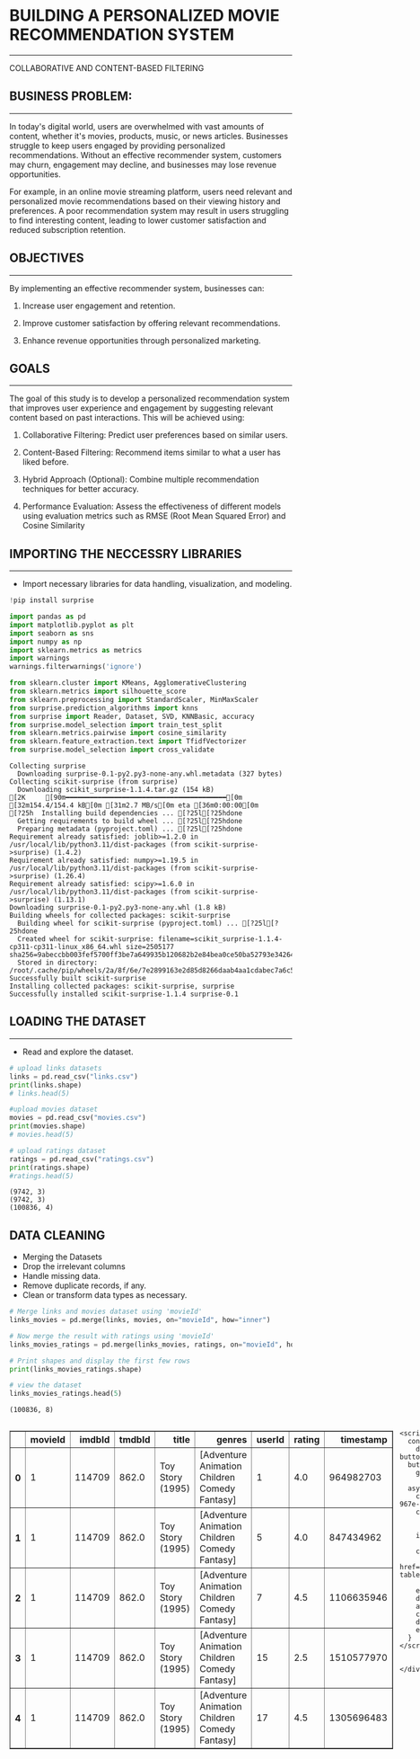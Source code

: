 # BUILDING A PERSONALIZED MOVIE RECOMMENDATION SYSTEM
---
COLLABORATIVE AND CONTENT-BASED FILTERING

## BUSINESS PROBLEM:
---


In today's digital world, users are overwhelmed with vast amounts of content, whether it's movies, products, music, or news articles. Businesses struggle to keep users engaged by providing personalized recommendations. Without an effective recommender system, customers may churn, engagement may decline, and businesses may lose revenue opportunities.


For example, in an online movie streaming platform, users need relevant and personalized movie recommendations based on their viewing history and preferences. A poor recommendation system may result in users struggling to find interesting content, leading to lower customer satisfaction and reduced subscription retention.

## OBJECTIVES
---


By implementing an effective recommender system, businesses can:

1. Increase user engagement and retention.

2. Improve customer satisfaction by offering relevant recommendations.

3. Enhance revenue opportunities through personalized marketing.



## GOALS
---

The goal of this study is to develop a personalized recommendation system that improves user experience and engagement by suggesting relevant content based on past interactions. This will be achieved using:

1. Collaborative Filtering: Predict user preferences based on similar users.

2. Content-Based Filtering: Recommend items similar to what a user has liked before.

3. Hybrid Approach (Optional): Combine multiple recommendation techniques for better accuracy.

4. Performance Evaluation: Assess the effectiveness of different models using evaluation metrics such as RMSE (Root Mean Squared Error) and Cosine Similarity

## IMPORTING THE NECCESSRY LIBRARIES
---

*  Import necessary libraries for data handling, visualization, and modeling.




```python
!pip install surprise

import pandas as pd
import matplotlib.pyplot as plt
import seaborn as sns
import numpy as np
import sklearn.metrics as metrics
import warnings
warnings.filterwarnings('ignore')

from sklearn.cluster import KMeans, AgglomerativeClustering
from sklearn.metrics import silhouette_score
from sklearn.preprocessing import StandardScaler, MinMaxScaler
from surprise.prediction_algorithms import knns
from surprise import Reader, Dataset, SVD, KNNBasic, accuracy
from surprise.model_selection import train_test_split
from sklearn.metrics.pairwise import cosine_similarity
from sklearn.feature_extraction.text import TfidfVectorizer
from surprise.model_selection import cross_validate
```

    Collecting surprise
      Downloading surprise-0.1-py2.py3-none-any.whl.metadata (327 bytes)
    Collecting scikit-surprise (from surprise)
      Downloading scikit_surprise-1.1.4.tar.gz (154 kB)
    [2K     [90m━━━━━━━━━━━━━━━━━━━━━━━━━━━━━━━━━━━━━━━━[0m [32m154.4/154.4 kB[0m [31m2.7 MB/s[0m eta [36m0:00:00[0m
    [?25h  Installing build dependencies ... [?25l[?25hdone
      Getting requirements to build wheel ... [?25l[?25hdone
      Preparing metadata (pyproject.toml) ... [?25l[?25hdone
    Requirement already satisfied: joblib>=1.2.0 in /usr/local/lib/python3.11/dist-packages (from scikit-surprise->surprise) (1.4.2)
    Requirement already satisfied: numpy>=1.19.5 in /usr/local/lib/python3.11/dist-packages (from scikit-surprise->surprise) (1.26.4)
    Requirement already satisfied: scipy>=1.6.0 in /usr/local/lib/python3.11/dist-packages (from scikit-surprise->surprise) (1.13.1)
    Downloading surprise-0.1-py2.py3-none-any.whl (1.8 kB)
    Building wheels for collected packages: scikit-surprise
      Building wheel for scikit-surprise (pyproject.toml) ... [?25l[?25hdone
      Created wheel for scikit-surprise: filename=scikit_surprise-1.1.4-cp311-cp311-linux_x86_64.whl size=2505177 sha256=9abeccbb003fef5700ff3be7a649935b120682b2e84bea0ce50ba52793e34264
      Stored in directory: /root/.cache/pip/wheels/2a/8f/6e/7e2899163e2d85d8266daab4aa1cdabec7a6c56f83c015b5af
    Successfully built scikit-surprise
    Installing collected packages: scikit-surprise, surprise
    Successfully installed scikit-surprise-1.1.4 surprise-0.1


## LOADING THE DATASET
---
*   Read and explore the dataset.



```python
# upload links datasets
links = pd.read_csv("links.csv")
print(links.shape)
# links.head(5)

#upload movies dataset
movies = pd.read_csv("movies.csv")
print(movies.shape)
# movies.head(5)

# upload ratings dataset
ratings = pd.read_csv("ratings.csv")
print(ratings.shape)
#ratings.head(5)

```

    (9742, 3)
    (9742, 3)
    (100836, 4)


## DATA CLEANING

*   Merging the Datasets
*   Drop the irrelevant columns
*   Handle missing data.
*   Remove duplicate records, if any.
*   Clean or transform data types as necessary.


```python
# Merge links and movies dataset using 'movieId'
links_movies = pd.merge(links, movies, on="movieId", how="inner")

# Now merge the result with ratings using 'movieId'
links_movies_ratings = pd.merge(links_movies, ratings, on="movieId", how="inner")

# Print shapes and display the first few rows
print(links_movies_ratings.shape)

# view the dataset
links_movies_ratings.head(5)
```

    (100836, 8)






  <div id="df-80172460-9415-4cec-967e-d6e28ce8ec9f" class="colab-df-container">
    <div>
<style scoped>
    .dataframe tbody tr th:only-of-type {
        vertical-align: middle;
    }

    .dataframe tbody tr th {
        vertical-align: top;
    }

    .dataframe thead th {
        text-align: right;
    }
</style>
<table border="1" class="dataframe">
  <thead>
    <tr style="text-align: right;">
      <th></th>
      <th>movieId</th>
      <th>imdbId</th>
      <th>tmdbId</th>
      <th>title</th>
      <th>genres</th>
      <th>userId</th>
      <th>rating</th>
      <th>timestamp</th>
    </tr>
  </thead>
  <tbody>
    <tr>
      <th>0</th>
      <td>1</td>
      <td>114709</td>
      <td>862.0</td>
      <td>Toy Story (1995)</td>
      <td>[Adventure Animation Children Comedy Fantasy]</td>
      <td>1</td>
      <td>4.0</td>
      <td>964982703</td>
    </tr>
    <tr>
      <th>1</th>
      <td>1</td>
      <td>114709</td>
      <td>862.0</td>
      <td>Toy Story (1995)</td>
      <td>[Adventure Animation Children Comedy Fantasy]</td>
      <td>5</td>
      <td>4.0</td>
      <td>847434962</td>
    </tr>
    <tr>
      <th>2</th>
      <td>1</td>
      <td>114709</td>
      <td>862.0</td>
      <td>Toy Story (1995)</td>
      <td>[Adventure Animation Children Comedy Fantasy]</td>
      <td>7</td>
      <td>4.5</td>
      <td>1106635946</td>
    </tr>
    <tr>
      <th>3</th>
      <td>1</td>
      <td>114709</td>
      <td>862.0</td>
      <td>Toy Story (1995)</td>
      <td>[Adventure Animation Children Comedy Fantasy]</td>
      <td>15</td>
      <td>2.5</td>
      <td>1510577970</td>
    </tr>
    <tr>
      <th>4</th>
      <td>1</td>
      <td>114709</td>
      <td>862.0</td>
      <td>Toy Story (1995)</td>
      <td>[Adventure Animation Children Comedy Fantasy]</td>
      <td>17</td>
      <td>4.5</td>
      <td>1305696483</td>
    </tr>
  </tbody>
</table>
</div>
    <div class="colab-df-buttons">

  <div class="colab-df-container">
    <button class="colab-df-convert" onclick="convertToInteractive('df-80172460-9415-4cec-967e-d6e28ce8ec9f')"
            title="Convert this dataframe to an interactive table."
            style="display:none;">

  <svg xmlns="http://www.w3.org/2000/svg" height="24px" viewBox="0 -960 960 960">
    <path d="M120-120v-720h720v720H120Zm60-500h600v-160H180v160Zm220 220h160v-160H400v160Zm0 220h160v-160H400v160ZM180-400h160v-160H180v160Zm440 0h160v-160H620v160ZM180-180h160v-160H180v160Zm440 0h160v-160H620v160Z"/>
  </svg>
    </button>

  <style>
    .colab-df-container {
      display:flex;
      gap: 12px;
    }

    .colab-df-convert {
      background-color: #E8F0FE;
      border: none;
      border-radius: 50%;
      cursor: pointer;
      display: none;
      fill: #1967D2;
      height: 32px;
      padding: 0 0 0 0;
      width: 32px;
    }

    .colab-df-convert:hover {
      background-color: #E2EBFA;
      box-shadow: 0px 1px 2px rgba(60, 64, 67, 0.3), 0px 1px 3px 1px rgba(60, 64, 67, 0.15);
      fill: #174EA6;
    }

    .colab-df-buttons div {
      margin-bottom: 4px;
    }

    [theme=dark] .colab-df-convert {
      background-color: #3B4455;
      fill: #D2E3FC;
    }

    [theme=dark] .colab-df-convert:hover {
      background-color: #434B5C;
      box-shadow: 0px 1px 3px 1px rgba(0, 0, 0, 0.15);
      filter: drop-shadow(0px 1px 2px rgba(0, 0, 0, 0.3));
      fill: #FFFFFF;
    }
  </style>

    <script>
      const buttonEl =
        document.querySelector('#df-80172460-9415-4cec-967e-d6e28ce8ec9f button.colab-df-convert');
      buttonEl.style.display =
        google.colab.kernel.accessAllowed ? 'block' : 'none';

      async function convertToInteractive(key) {
        const element = document.querySelector('#df-80172460-9415-4cec-967e-d6e28ce8ec9f');
        const dataTable =
          await google.colab.kernel.invokeFunction('convertToInteractive',
                                                    [key], {});
        if (!dataTable) return;

        const docLinkHtml = 'Like what you see? Visit the ' +
          '<a target="_blank" href=https://colab.research.google.com/notebooks/data_table.ipynb>data table notebook</a>'
          + ' to learn more about interactive tables.';
        element.innerHTML = '';
        dataTable['output_type'] = 'display_data';
        await google.colab.output.renderOutput(dataTable, element);
        const docLink = document.createElement('div');
        docLink.innerHTML = docLinkHtml;
        element.appendChild(docLink);
      }
    </script>
  </div>


<div id="df-dd83704b-1a71-4ee9-b32b-d84487e41935">
  <button class="colab-df-quickchart" onclick="quickchart('df-dd83704b-1a71-4ee9-b32b-d84487e41935')"
            title="Suggest charts"
            style="display:none;">

<svg xmlns="http://www.w3.org/2000/svg" height="24px"viewBox="0 0 24 24"
     width="24px">
    <g>
        <path d="M19 3H5c-1.1 0-2 .9-2 2v14c0 1.1.9 2 2 2h14c1.1 0 2-.9 2-2V5c0-1.1-.9-2-2-2zM9 17H7v-7h2v7zm4 0h-2V7h2v10zm4 0h-2v-4h2v4z"/>
    </g>
</svg>
  </button>

<style>
  .colab-df-quickchart {
      --bg-color: #E8F0FE;
      --fill-color: #1967D2;
      --hover-bg-color: #E2EBFA;
      --hover-fill-color: #174EA6;
      --disabled-fill-color: #AAA;
      --disabled-bg-color: #DDD;
  }

  [theme=dark] .colab-df-quickchart {
      --bg-color: #3B4455;
      --fill-color: #D2E3FC;
      --hover-bg-color: #434B5C;
      --hover-fill-color: #FFFFFF;
      --disabled-bg-color: #3B4455;
      --disabled-fill-color: #666;
  }

  .colab-df-quickchart {
    background-color: var(--bg-color);
    border: none;
    border-radius: 50%;
    cursor: pointer;
    display: none;
    fill: var(--fill-color);
    height: 32px;
    padding: 0;
    width: 32px;
  }

  .colab-df-quickchart:hover {
    background-color: var(--hover-bg-color);
    box-shadow: 0 1px 2px rgba(60, 64, 67, 0.3), 0 1px 3px 1px rgba(60, 64, 67, 0.15);
    fill: var(--button-hover-fill-color);
  }

  .colab-df-quickchart-complete:disabled,
  .colab-df-quickchart-complete:disabled:hover {
    background-color: var(--disabled-bg-color);
    fill: var(--disabled-fill-color);
    box-shadow: none;
  }

  .colab-df-spinner {
    border: 2px solid var(--fill-color);
    border-color: transparent;
    border-bottom-color: var(--fill-color);
    animation:
      spin 1s steps(1) infinite;
  }

  @keyframes spin {
    0% {
      border-color: transparent;
      border-bottom-color: var(--fill-color);
      border-left-color: var(--fill-color);
    }
    20% {
      border-color: transparent;
      border-left-color: var(--fill-color);
      border-top-color: var(--fill-color);
    }
    30% {
      border-color: transparent;
      border-left-color: var(--fill-color);
      border-top-color: var(--fill-color);
      border-right-color: var(--fill-color);
    }
    40% {
      border-color: transparent;
      border-right-color: var(--fill-color);
      border-top-color: var(--fill-color);
    }
    60% {
      border-color: transparent;
      border-right-color: var(--fill-color);
    }
    80% {
      border-color: transparent;
      border-right-color: var(--fill-color);
      border-bottom-color: var(--fill-color);
    }
    90% {
      border-color: transparent;
      border-bottom-color: var(--fill-color);
    }
  }
</style>

  <script>
    async function quickchart(key) {
      const quickchartButtonEl =
        document.querySelector('#' + key + ' button');
      quickchartButtonEl.disabled = true;  // To prevent multiple clicks.
      quickchartButtonEl.classList.add('colab-df-spinner');
      try {
        const charts = await google.colab.kernel.invokeFunction(
            'suggestCharts', [key], {});
      } catch (error) {
        console.error('Error during call to suggestCharts:', error);
      }
      quickchartButtonEl.classList.remove('colab-df-spinner');
      quickchartButtonEl.classList.add('colab-df-quickchart-complete');
    }
    (() => {
      let quickchartButtonEl =
        document.querySelector('#df-dd83704b-1a71-4ee9-b32b-d84487e41935 button');
      quickchartButtonEl.style.display =
        google.colab.kernel.accessAllowed ? 'block' : 'none';
    })();
  </script>
</div>

    </div>
  </div>





```python
# drop columns
links_movies_ratings.drop(["imdbId", "tmdbId", "timestamp"], axis=1, inplace=True)
links_movies_ratings.head(5)
```





  <div id="df-def3bdc1-0dca-4d99-8d5b-1c2a7177ff9e" class="colab-df-container">
    <div>
<style scoped>
    .dataframe tbody tr th:only-of-type {
        vertical-align: middle;
    }

    .dataframe tbody tr th {
        vertical-align: top;
    }

    .dataframe thead th {
        text-align: right;
    }
</style>
<table border="1" class="dataframe">
  <thead>
    <tr style="text-align: right;">
      <th></th>
      <th>movieId</th>
      <th>title</th>
      <th>genres</th>
      <th>userId</th>
      <th>rating</th>
    </tr>
  </thead>
  <tbody>
    <tr>
      <th>0</th>
      <td>1</td>
      <td>Toy Story (1995)</td>
      <td>[Adventure Animation Children Comedy Fantasy]</td>
      <td>1</td>
      <td>4.0</td>
    </tr>
    <tr>
      <th>1</th>
      <td>1</td>
      <td>Toy Story (1995)</td>
      <td>[Adventure Animation Children Comedy Fantasy]</td>
      <td>5</td>
      <td>4.0</td>
    </tr>
    <tr>
      <th>2</th>
      <td>1</td>
      <td>Toy Story (1995)</td>
      <td>[Adventure Animation Children Comedy Fantasy]</td>
      <td>7</td>
      <td>4.5</td>
    </tr>
    <tr>
      <th>3</th>
      <td>1</td>
      <td>Toy Story (1995)</td>
      <td>[Adventure Animation Children Comedy Fantasy]</td>
      <td>15</td>
      <td>2.5</td>
    </tr>
    <tr>
      <th>4</th>
      <td>1</td>
      <td>Toy Story (1995)</td>
      <td>[Adventure Animation Children Comedy Fantasy]</td>
      <td>17</td>
      <td>4.5</td>
    </tr>
  </tbody>
</table>
</div>
    <div class="colab-df-buttons">

  <div class="colab-df-container">
    <button class="colab-df-convert" onclick="convertToInteractive('df-def3bdc1-0dca-4d99-8d5b-1c2a7177ff9e')"
            title="Convert this dataframe to an interactive table."
            style="display:none;">

  <svg xmlns="http://www.w3.org/2000/svg" height="24px" viewBox="0 -960 960 960">
    <path d="M120-120v-720h720v720H120Zm60-500h600v-160H180v160Zm220 220h160v-160H400v160Zm0 220h160v-160H400v160ZM180-400h160v-160H180v160Zm440 0h160v-160H620v160ZM180-180h160v-160H180v160Zm440 0h160v-160H620v160Z"/>
  </svg>
    </button>

  <style>
    .colab-df-container {
      display:flex;
      gap: 12px;
    }

    .colab-df-convert {
      background-color: #E8F0FE;
      border: none;
      border-radius: 50%;
      cursor: pointer;
      display: none;
      fill: #1967D2;
      height: 32px;
      padding: 0 0 0 0;
      width: 32px;
    }

    .colab-df-convert:hover {
      background-color: #E2EBFA;
      box-shadow: 0px 1px 2px rgba(60, 64, 67, 0.3), 0px 1px 3px 1px rgba(60, 64, 67, 0.15);
      fill: #174EA6;
    }

    .colab-df-buttons div {
      margin-bottom: 4px;
    }

    [theme=dark] .colab-df-convert {
      background-color: #3B4455;
      fill: #D2E3FC;
    }

    [theme=dark] .colab-df-convert:hover {
      background-color: #434B5C;
      box-shadow: 0px 1px 3px 1px rgba(0, 0, 0, 0.15);
      filter: drop-shadow(0px 1px 2px rgba(0, 0, 0, 0.3));
      fill: #FFFFFF;
    }
  </style>

    <script>
      const buttonEl =
        document.querySelector('#df-def3bdc1-0dca-4d99-8d5b-1c2a7177ff9e button.colab-df-convert');
      buttonEl.style.display =
        google.colab.kernel.accessAllowed ? 'block' : 'none';

      async function convertToInteractive(key) {
        const element = document.querySelector('#df-def3bdc1-0dca-4d99-8d5b-1c2a7177ff9e');
        const dataTable =
          await google.colab.kernel.invokeFunction('convertToInteractive',
                                                    [key], {});
        if (!dataTable) return;

        const docLinkHtml = 'Like what you see? Visit the ' +
          '<a target="_blank" href=https://colab.research.google.com/notebooks/data_table.ipynb>data table notebook</a>'
          + ' to learn more about interactive tables.';
        element.innerHTML = '';
        dataTable['output_type'] = 'display_data';
        await google.colab.output.renderOutput(dataTable, element);
        const docLink = document.createElement('div');
        docLink.innerHTML = docLinkHtml;
        element.appendChild(docLink);
      }
    </script>
  </div>


<div id="df-0b810c3c-c900-4255-8c2e-05a25d5690f5">
  <button class="colab-df-quickchart" onclick="quickchart('df-0b810c3c-c900-4255-8c2e-05a25d5690f5')"
            title="Suggest charts"
            style="display:none;">

<svg xmlns="http://www.w3.org/2000/svg" height="24px"viewBox="0 0 24 24"
     width="24px">
    <g>
        <path d="M19 3H5c-1.1 0-2 .9-2 2v14c0 1.1.9 2 2 2h14c1.1 0 2-.9 2-2V5c0-1.1-.9-2-2-2zM9 17H7v-7h2v7zm4 0h-2V7h2v10zm4 0h-2v-4h2v4z"/>
    </g>
</svg>
  </button>

<style>
  .colab-df-quickchart {
      --bg-color: #E8F0FE;
      --fill-color: #1967D2;
      --hover-bg-color: #E2EBFA;
      --hover-fill-color: #174EA6;
      --disabled-fill-color: #AAA;
      --disabled-bg-color: #DDD;
  }

  [theme=dark] .colab-df-quickchart {
      --bg-color: #3B4455;
      --fill-color: #D2E3FC;
      --hover-bg-color: #434B5C;
      --hover-fill-color: #FFFFFF;
      --disabled-bg-color: #3B4455;
      --disabled-fill-color: #666;
  }

  .colab-df-quickchart {
    background-color: var(--bg-color);
    border: none;
    border-radius: 50%;
    cursor: pointer;
    display: none;
    fill: var(--fill-color);
    height: 32px;
    padding: 0;
    width: 32px;
  }

  .colab-df-quickchart:hover {
    background-color: var(--hover-bg-color);
    box-shadow: 0 1px 2px rgba(60, 64, 67, 0.3), 0 1px 3px 1px rgba(60, 64, 67, 0.15);
    fill: var(--button-hover-fill-color);
  }

  .colab-df-quickchart-complete:disabled,
  .colab-df-quickchart-complete:disabled:hover {
    background-color: var(--disabled-bg-color);
    fill: var(--disabled-fill-color);
    box-shadow: none;
  }

  .colab-df-spinner {
    border: 2px solid var(--fill-color);
    border-color: transparent;
    border-bottom-color: var(--fill-color);
    animation:
      spin 1s steps(1) infinite;
  }

  @keyframes spin {
    0% {
      border-color: transparent;
      border-bottom-color: var(--fill-color);
      border-left-color: var(--fill-color);
    }
    20% {
      border-color: transparent;
      border-left-color: var(--fill-color);
      border-top-color: var(--fill-color);
    }
    30% {
      border-color: transparent;
      border-left-color: var(--fill-color);
      border-top-color: var(--fill-color);
      border-right-color: var(--fill-color);
    }
    40% {
      border-color: transparent;
      border-right-color: var(--fill-color);
      border-top-color: var(--fill-color);
    }
    60% {
      border-color: transparent;
      border-right-color: var(--fill-color);
    }
    80% {
      border-color: transparent;
      border-right-color: var(--fill-color);
      border-bottom-color: var(--fill-color);
    }
    90% {
      border-color: transparent;
      border-bottom-color: var(--fill-color);
    }
  }
</style>

  <script>
    async function quickchart(key) {
      const quickchartButtonEl =
        document.querySelector('#' + key + ' button');
      quickchartButtonEl.disabled = true;  // To prevent multiple clicks.
      quickchartButtonEl.classList.add('colab-df-spinner');
      try {
        const charts = await google.colab.kernel.invokeFunction(
            'suggestCharts', [key], {});
      } catch (error) {
        console.error('Error during call to suggestCharts:', error);
      }
      quickchartButtonEl.classList.remove('colab-df-spinner');
      quickchartButtonEl.classList.add('colab-df-quickchart-complete');
    }
    (() => {
      let quickchartButtonEl =
        document.querySelector('#df-0b810c3c-c900-4255-8c2e-05a25d5690f5 button');
      quickchartButtonEl.style.display =
        google.colab.kernel.accessAllowed ? 'block' : 'none';
    })();
  </script>
</div>

    </div>
  </div>





```python
# handle missing value
links_movies_ratings.dropna(inplace=True)
links_movies_ratings.isnull().sum()
```




<div>
<style scoped>
    .dataframe tbody tr th:only-of-type {
        vertical-align: middle;
    }

    .dataframe tbody tr th {
        vertical-align: top;
    }

    .dataframe thead th {
        text-align: right;
    }
</style>
<table border="1" class="dataframe">
  <thead>
    <tr style="text-align: right;">
      <th></th>
      <th>0</th>
    </tr>
  </thead>
  <tbody>
    <tr>
      <th>movieId</th>
      <td>0</td>
    </tr>
    <tr>
      <th>title</th>
      <td>0</td>
    </tr>
    <tr>
      <th>genres</th>
      <td>0</td>
    </tr>
    <tr>
      <th>userId</th>
      <td>0</td>
    </tr>
    <tr>
      <th>rating</th>
      <td>0</td>
    </tr>
  </tbody>
</table>
</div><br><label><b>dtype:</b> int64</label>



## DATA PREPROSSESSING

> This is conducted in order to transform raw data into a structured format suitable for machine learning models.

*   Extracting year from movie titles.
*   Converting Data into Model-Specific Format
*   Splitting Data for Training & Testing







```python
# Extract year from movie title
links_movies_ratings['year'] = links_movies_ratings['title'].str.extract(r'\((\d{4})\)').astype(float)

# Remove the year from the title column
links_movies_ratings['title'] = links_movies_ratings['title'].str.replace(r'\s*\(\d{4}\)', '', regex=True)

# Display the updated dataframe
links_movies_ratings.head()

```





  <div id="df-40a32790-e9d2-49c2-b6ea-0865e3604c29" class="colab-df-container">
    <div>
<style scoped>
    .dataframe tbody tr th:only-of-type {
        vertical-align: middle;
    }

    .dataframe tbody tr th {
        vertical-align: top;
    }

    .dataframe thead th {
        text-align: right;
    }
</style>
<table border="1" class="dataframe">
  <thead>
    <tr style="text-align: right;">
      <th></th>
      <th>movieId</th>
      <th>title</th>
      <th>genres</th>
      <th>userId</th>
      <th>rating</th>
      <th>year</th>
    </tr>
  </thead>
  <tbody>
    <tr>
      <th>0</th>
      <td>1</td>
      <td>Toy Story</td>
      <td>[Adventure Animation Children Comedy Fantasy]</td>
      <td>1</td>
      <td>4.0</td>
      <td>1995.0</td>
    </tr>
    <tr>
      <th>1</th>
      <td>1</td>
      <td>Toy Story</td>
      <td>[Adventure Animation Children Comedy Fantasy]</td>
      <td>5</td>
      <td>4.0</td>
      <td>1995.0</td>
    </tr>
    <tr>
      <th>2</th>
      <td>1</td>
      <td>Toy Story</td>
      <td>[Adventure Animation Children Comedy Fantasy]</td>
      <td>7</td>
      <td>4.5</td>
      <td>1995.0</td>
    </tr>
    <tr>
      <th>3</th>
      <td>1</td>
      <td>Toy Story</td>
      <td>[Adventure Animation Children Comedy Fantasy]</td>
      <td>15</td>
      <td>2.5</td>
      <td>1995.0</td>
    </tr>
    <tr>
      <th>4</th>
      <td>1</td>
      <td>Toy Story</td>
      <td>[Adventure Animation Children Comedy Fantasy]</td>
      <td>17</td>
      <td>4.5</td>
      <td>1995.0</td>
    </tr>
  </tbody>
</table>
</div>
    <div class="colab-df-buttons">

  <div class="colab-df-container">
    <button class="colab-df-convert" onclick="convertToInteractive('df-40a32790-e9d2-49c2-b6ea-0865e3604c29')"
            title="Convert this dataframe to an interactive table."
            style="display:none;">

  <svg xmlns="http://www.w3.org/2000/svg" height="24px" viewBox="0 -960 960 960">
    <path d="M120-120v-720h720v720H120Zm60-500h600v-160H180v160Zm220 220h160v-160H400v160Zm0 220h160v-160H400v160ZM180-400h160v-160H180v160Zm440 0h160v-160H620v160ZM180-180h160v-160H180v160Zm440 0h160v-160H620v160Z"/>
  </svg>
    </button>

  <style>
    .colab-df-container {
      display:flex;
      gap: 12px;
    }

    .colab-df-convert {
      background-color: #E8F0FE;
      border: none;
      border-radius: 50%;
      cursor: pointer;
      display: none;
      fill: #1967D2;
      height: 32px;
      padding: 0 0 0 0;
      width: 32px;
    }

    .colab-df-convert:hover {
      background-color: #E2EBFA;
      box-shadow: 0px 1px 2px rgba(60, 64, 67, 0.3), 0px 1px 3px 1px rgba(60, 64, 67, 0.15);
      fill: #174EA6;
    }

    .colab-df-buttons div {
      margin-bottom: 4px;
    }

    [theme=dark] .colab-df-convert {
      background-color: #3B4455;
      fill: #D2E3FC;
    }

    [theme=dark] .colab-df-convert:hover {
      background-color: #434B5C;
      box-shadow: 0px 1px 3px 1px rgba(0, 0, 0, 0.15);
      filter: drop-shadow(0px 1px 2px rgba(0, 0, 0, 0.3));
      fill: #FFFFFF;
    }
  </style>

    <script>
      const buttonEl =
        document.querySelector('#df-40a32790-e9d2-49c2-b6ea-0865e3604c29 button.colab-df-convert');
      buttonEl.style.display =
        google.colab.kernel.accessAllowed ? 'block' : 'none';

      async function convertToInteractive(key) {
        const element = document.querySelector('#df-40a32790-e9d2-49c2-b6ea-0865e3604c29');
        const dataTable =
          await google.colab.kernel.invokeFunction('convertToInteractive',
                                                    [key], {});
        if (!dataTable) return;

        const docLinkHtml = 'Like what you see? Visit the ' +
          '<a target="_blank" href=https://colab.research.google.com/notebooks/data_table.ipynb>data table notebook</a>'
          + ' to learn more about interactive tables.';
        element.innerHTML = '';
        dataTable['output_type'] = 'display_data';
        await google.colab.output.renderOutput(dataTable, element);
        const docLink = document.createElement('div');
        docLink.innerHTML = docLinkHtml;
        element.appendChild(docLink);
      }
    </script>
  </div>


<div id="df-a4f48d6d-ed8b-45cc-86d4-80dda76b3bb4">
  <button class="colab-df-quickchart" onclick="quickchart('df-a4f48d6d-ed8b-45cc-86d4-80dda76b3bb4')"
            title="Suggest charts"
            style="display:none;">

<svg xmlns="http://www.w3.org/2000/svg" height="24px"viewBox="0 0 24 24"
     width="24px">
    <g>
        <path d="M19 3H5c-1.1 0-2 .9-2 2v14c0 1.1.9 2 2 2h14c1.1 0 2-.9 2-2V5c0-1.1-.9-2-2-2zM9 17H7v-7h2v7zm4 0h-2V7h2v10zm4 0h-2v-4h2v4z"/>
    </g>
</svg>
  </button>

<style>
  .colab-df-quickchart {
      --bg-color: #E8F0FE;
      --fill-color: #1967D2;
      --hover-bg-color: #E2EBFA;
      --hover-fill-color: #174EA6;
      --disabled-fill-color: #AAA;
      --disabled-bg-color: #DDD;
  }

  [theme=dark] .colab-df-quickchart {
      --bg-color: #3B4455;
      --fill-color: #D2E3FC;
      --hover-bg-color: #434B5C;
      --hover-fill-color: #FFFFFF;
      --disabled-bg-color: #3B4455;
      --disabled-fill-color: #666;
  }

  .colab-df-quickchart {
    background-color: var(--bg-color);
    border: none;
    border-radius: 50%;
    cursor: pointer;
    display: none;
    fill: var(--fill-color);
    height: 32px;
    padding: 0;
    width: 32px;
  }

  .colab-df-quickchart:hover {
    background-color: var(--hover-bg-color);
    box-shadow: 0 1px 2px rgba(60, 64, 67, 0.3), 0 1px 3px 1px rgba(60, 64, 67, 0.15);
    fill: var(--button-hover-fill-color);
  }

  .colab-df-quickchart-complete:disabled,
  .colab-df-quickchart-complete:disabled:hover {
    background-color: var(--disabled-bg-color);
    fill: var(--disabled-fill-color);
    box-shadow: none;
  }

  .colab-df-spinner {
    border: 2px solid var(--fill-color);
    border-color: transparent;
    border-bottom-color: var(--fill-color);
    animation:
      spin 1s steps(1) infinite;
  }

  @keyframes spin {
    0% {
      border-color: transparent;
      border-bottom-color: var(--fill-color);
      border-left-color: var(--fill-color);
    }
    20% {
      border-color: transparent;
      border-left-color: var(--fill-color);
      border-top-color: var(--fill-color);
    }
    30% {
      border-color: transparent;
      border-left-color: var(--fill-color);
      border-top-color: var(--fill-color);
      border-right-color: var(--fill-color);
    }
    40% {
      border-color: transparent;
      border-right-color: var(--fill-color);
      border-top-color: var(--fill-color);
    }
    60% {
      border-color: transparent;
      border-right-color: var(--fill-color);
    }
    80% {
      border-color: transparent;
      border-right-color: var(--fill-color);
      border-bottom-color: var(--fill-color);
    }
    90% {
      border-color: transparent;
      border-bottom-color: var(--fill-color);
    }
  }
</style>

  <script>
    async function quickchart(key) {
      const quickchartButtonEl =
        document.querySelector('#' + key + ' button');
      quickchartButtonEl.disabled = true;  // To prevent multiple clicks.
      quickchartButtonEl.classList.add('colab-df-spinner');
      try {
        const charts = await google.colab.kernel.invokeFunction(
            'suggestCharts', [key], {});
      } catch (error) {
        console.error('Error during call to suggestCharts:', error);
      }
      quickchartButtonEl.classList.remove('colab-df-spinner');
      quickchartButtonEl.classList.add('colab-df-quickchart-complete');
    }
    (() => {
      let quickchartButtonEl =
        document.querySelector('#df-a4f48d6d-ed8b-45cc-86d4-80dda76b3bb4 button');
      quickchartButtonEl.style.display =
        google.colab.kernel.accessAllowed ? 'block' : 'none';
    })();
  </script>
</div>

    </div>
  </div>




Pipeline


```python
# Data Preprocessing Pipeline
def preprocess_movies(movies_df):
    links_movies_ratings['genres'] = links_movies_ratings['genres'].str.replace('|', ' ')
    vectorizer = TfidfVectorizer(stop_words='english')
    genre_matrix = vectorizer.fit_transform(links_movies_ratings['genres'])
    return genre_matrix

movies_tfidf_matrix = preprocess_movies(movies)
print(movies_tfidf_matrix.shape)
print(" ")
print("There are 9742 movies in the dataset.")
print("There are 23 unique genre-related words in the dataset (after processing).")
```


    ---------------------------------------------------------------------------

    AttributeError                            Traceback (most recent call last)

    <ipython-input-90-653a5c4a30cc> in <cell line: 0>()
          6     return genre_matrix
          7 
    ----> 8 movies_tfidf_matrix = preprocess_movies(movies)
          9 print(movies_tfidf_matrix.shape)
         10 print(" ")


    <ipython-input-90-653a5c4a30cc> in preprocess_movies(movies_df)
          3     links_movies_ratings['genres'] = links_movies_ratings['genres'].str.replace('|', ' ')
          4     vectorizer = TfidfVectorizer(stop_words='english')
    ----> 5     genre_matrix = vectorizer.fit_transform(links_movies_ratings['genres'])
          6     return genre_matrix
          7 


    /usr/local/lib/python3.11/dist-packages/sklearn/feature_extraction/text.py in fit_transform(self, raw_documents, y)
       2102             sublinear_tf=self.sublinear_tf,
       2103         )
    -> 2104         X = super().fit_transform(raw_documents)
       2105         self._tfidf.fit(X)
       2106         # X is already a transformed view of raw_documents so


    /usr/local/lib/python3.11/dist-packages/sklearn/base.py in wrapper(estimator, *args, **kwargs)
       1387                 )
       1388             ):
    -> 1389                 return fit_method(estimator, *args, **kwargs)
       1390 
       1391         return wrapper


    /usr/local/lib/python3.11/dist-packages/sklearn/feature_extraction/text.py in fit_transform(self, raw_documents, y)
       1374                     break
       1375 
    -> 1376         vocabulary, X = self._count_vocab(raw_documents, self.fixed_vocabulary_)
       1377 
       1378         if self.binary:


    /usr/local/lib/python3.11/dist-packages/sklearn/feature_extraction/text.py in _count_vocab(self, raw_documents, fixed_vocab)
       1261         for doc in raw_documents:
       1262             feature_counter = {}
    -> 1263             for feature in analyze(doc):
       1264                 try:
       1265                     feature_idx = vocabulary[feature]


    /usr/local/lib/python3.11/dist-packages/sklearn/feature_extraction/text.py in _analyze(doc, analyzer, tokenizer, ngrams, preprocessor, decoder, stop_words)
        102     else:
        103         if preprocessor is not None:
    --> 104             doc = preprocessor(doc)
        105         if tokenizer is not None:
        106             doc = tokenizer(doc)


    /usr/local/lib/python3.11/dist-packages/sklearn/feature_extraction/text.py in _preprocess(doc, accent_function, lower)
         60     """
         61     if lower:
    ---> 62         doc = doc.lower()
         63     if accent_function is not None:
         64         doc = accent_function(doc)


    AttributeError: 'float' object has no attribute 'lower'


Split and Train the Data


```python
# Split the dataset into training and testing set
trainset, testset = train_test_split(data, test_size=0.25, random_state=42)
```

## EXPLORATORY DATA ANALYSIS (EDA)

*   Basic statistics.
*   Data visualization.



###  1.Rating


```python
# EDA for rating: plot histogram
plt.figure(figsize=(8, 6))
sns.histplot(links_movies_ratings['rating'], bins=20, kde=True)
plt.title('Distribution of Ratings')
plt.xlabel('Rating')
plt.ylabel('Count')
plt.show()
```


    
![png](output_18_0.png)
    


**EXPLANATION**

> The Histogram shows that majority of the movies are rated 4 while very few had a rating of 1.


> The distribution is skewed towards higher ratings, with the highest frequency at Rating 4.

> As the ratings increase from 1 to 5, the number of counts increases too, showing that more movies received higher ratings.


> This pattern suggests that, in this dataset, movies are more likely to receive higher ratings than lower ones.














### 2.Genre:


```python
# Each movie can have multiple genres separated by '|'. We need to split them.

# Create a copy of the dataframe to explode genres
df_genre = links_movies_ratings.copy()
# Replace '(no genres listed)' with NaN maybe
# Split genres by '|'
df_genre['genres'] = df_genre['genres'].fillna('')
df_genre = df_genre.assign(genre = df_genre['genres'].str.split('\|'))


# Explode to have one genre per row
df_exploded = df_genre.explode('genre')

# Count per genre overall
genre_counts = df_exploded['genre'].value_counts().reset_index()
genre_counts.columns = ['genre', 'count']

# Plot genre counts
plt.figure(figsize=(15, 8))
sns.barplot(data=genre_counts, x='genre', y='count')
plt.title('Counts of Movies by Genre')
plt.xlabel('Genre')
plt.ylabel('Count')
plt.xticks(rotation=55)
plt.show()
print(" ")
print("This means Drama is the most common genre in the dataset, followed by Comedy and Action")
```


    
![png](output_21_0.png)
    


     
    This means Drama is the most common genre in the dataset, followed by Comedy and Action


**EXPLANATION**

> Drama is the most frequent genre, with over 40,000 movies. It is followed closely by Comedy and Action, which also have large counts. Genres such as Thriller, Adventure, and Romance appear in the middle range, with counts significantly lower than Drama but still in the high teens to low 20,000s



> On the other end of the spectrum, genres like Western, Documentary, and Film-Noir are much less frequent, with counts well under 5,000.




### 3.Rating by Title


```python
# Rating group by title
avg_rating_title = links_movies_ratings.groupby('title')['rating'].mean().reset_index()
avg_rating_title = avg_rating_title.sort_values('rating', ascending=False)
print('Average rating per title:')
print(avg_rating_title.head(10))
print(" ")
print("The top 5 Most rated movies are Hollywood Chainsaw Hookers, Calcium Kid,Chinese Puzzle (Casse-tête chinois), Raise Your Voice and Rain")
print(" ")
print(avg_rating_title.tail(10))
print("The Least rated movies are Indestructible Man,Yongary: Monster from the Deep,  Don't Look Now, Superfast! and Anaconda: The Offspring")
```

    Average rating per title:
                                               title  rating
    3863                  Hollywood Chainsaw Hookers     5.0
    1473                            Calcium Kid, The     5.0
    1692         Chinese Puzzle (Casse-tête chinois)     5.0
    6742                            Raise Your Voice     5.0
    6738                                        Rain     5.0
    6727                                   Radio Day     5.0
    8463                          Thousand Clowns, A     5.0
    4013                           Hunting Elephants     5.0
    1183                              Blue Planet II     5.0
    760   Ballad of Narayama, The (Narayama bushiko)     5.0
     
    The top 5 Most rated movies are Hollywood Chainsaw Hookers, Calcium Kid,Chinese Puzzle (Casse-tête chinois), Raise Your Voice and Rain
     
                                       title  rating
    4865              Leprechaun 4: In Space     0.5
    7515                             Skyline     0.5
    7099  Rust and Bone (De rouille et d'os)     0.5
    7965                            Survivor     0.5
    4953                           Lionheart     0.5
    457              Anaconda: The Offspring     0.5
    7945                          Superfast!     0.5
    2414                      Don't Look Now     0.5
    9369      Yongary: Monster from the Deep     0.5
    4212                  Indestructible Man     0.5
    The Least rated movies are Indestructible Man,Yongary: Monster from the Deep,  Don't Look Now, Superfast! and Anaconda: The Offspring


### 4.Rating per Genre


```python
# calculate average rating per genre
avg_rating_genre = df_exploded.groupby('genre')['rating'].mean().reset_index()
avg_rating_genre = avg_rating_genre.sort_values('rating', ascending=False)
print('Average rating per genre:')
print(avg_rating_genre)
```

    Average rating per genre:
                     genre    rating
    10           Film-Noir  3.920115
    18                 War  3.808294
    7          Documentary  3.797785
    6                Crime  3.658294
    8                Drama  3.656184
    14             Mystery  3.632460
    3            Animation  3.629937
    12                IMAX  3.618335
    19             Western  3.583938
    13             Musical  3.563678
    2            Adventure  3.508609
    15             Romance  3.506511
    17            Thriller  3.493706
    9              Fantasy  3.491001
    0   (no genres listed)  3.489362
    16              Sci-Fi  3.455721
    1               Action  3.447984
    4             Children  3.412956
    5               Comedy  3.384721
    11              Horror  3.258195


## BUILD THE RECOMMENDER SYSTEM


### A. Collaborative Filtering Using Surprise


```python
# Converting Data into Model-Specific Format
# For Surprise Library (Collaborative Filtering Model):

# Define the rating scale
reader = Reader(rating_scale=(0.5, 5.0))

# Load data into Surprise Dataset
data = Dataset.load_from_df(links_movies_ratings[['userId', 'movieId', 'rating']], reader)

# Load dataset into Surprise format
reader = Reader(rating_scale=(0.5, 5.0))
data = Dataset.load_from_df(links_movies_ratings[['userId', 'movieId', 'rating']], reader)

# Train model using SVD
model = SVD()
# Import cross_validate from surprise.model_selection

cross_validate(model, data, cv=5, verbose=True)
```

    Evaluating RMSE, MAE of algorithm SVD on 5 split(s).
    
                      Fold 1  Fold 2  Fold 3  Fold 4  Fold 5  Mean    Std     
    RMSE (testset)    0.8748  0.8701  0.8726  0.8760  0.8713  0.8729  0.0022  
    MAE (testset)     0.6715  0.6650  0.6728  0.6723  0.6699  0.6703  0.0028  
    Fit time          1.56    1.59    1.59    1.57    1.57    1.57    0.01    
    Test time         0.10    0.10    0.10    0.10    0.35    0.15    0.10    





    {'test_rmse': array([0.87477704, 0.87005596, 0.87260726, 0.87595396, 0.87131472]),
     'test_mae': array([0.67153269, 0.66500372, 0.67275003, 0.67231687, 0.66986281]),
     'fit_time': (1.5587129592895508,
      1.5860569477081299,
      1.5892562866210938,
      1.5710761547088623,
      1.5672359466552734),
     'test_time': (0.10378479957580566,
      0.10296154022216797,
      0.10126829147338867,
      0.10281133651733398,
      0.346189022064209)}




```python
# Train a basic SVD model on the training set
algo = SVD(random_state=42)
algo.fit(trainset)

# Predict on the testset
predictions = algo.test(testset)

# Compute and print RMSE
rmse = accuracy.rmse(predictions)

print('RMSE on test set:', rmse)
print('Number of predictions:', len(predictions))
```

    RMSE: 0.8745
    RMSE on test set: 0.8744981021934208
    Number of predictions: 25209


### B. Content-Based Filtering (Using Cosine Similarity)


```python
# Convert movie genres into a TF-IDF matrix
tfidf = TfidfVectorizer(stop_words="english")
tfidf_matrix = tfidf.fit_transform(movies['genres'].fillna(""))

# Compute cosine similarity
cosine_sim = cosine_similarity(tfidf_matrix, tfidf_matrix)

# Function to recommend movies
def recommend(movie_title, num_recommendations=5):
    idx = movies[movies['title'] == movie_title].index[0]
    scores = list(enumerate(cosine_sim[idx]))
    scores = sorted(scores, key=lambda x: x[1], reverse=True)
    recommended_movie_indices = [i[0] for i in scores[1:num_recommendations+1]]
    return movies.iloc[recommended_movie_indices]['title']

# Example recommendation
recommend("Toy Story (1995)")

```


    ---------------------------------------------------------------------------

    ValueError                                Traceback (most recent call last)

    <ipython-input-93-a6c79dd31d18> in <cell line: 0>()
          1 # Convert movie genres into a TF-IDF matrix
          2 tfidf = TfidfVectorizer(stop_words="english")
    ----> 3 tfidf_matrix = tfidf.fit_transform(movies['genres'].fillna(""))
          4 
          5 # Compute cosine similarity


    /usr/local/lib/python3.11/dist-packages/sklearn/feature_extraction/text.py in fit_transform(self, raw_documents, y)
       2102             sublinear_tf=self.sublinear_tf,
       2103         )
    -> 2104         X = super().fit_transform(raw_documents)
       2105         self._tfidf.fit(X)
       2106         # X is already a transformed view of raw_documents so


    /usr/local/lib/python3.11/dist-packages/sklearn/base.py in wrapper(estimator, *args, **kwargs)
       1387                 )
       1388             ):
    -> 1389                 return fit_method(estimator, *args, **kwargs)
       1390 
       1391         return wrapper


    /usr/local/lib/python3.11/dist-packages/sklearn/feature_extraction/text.py in fit_transform(self, raw_documents, y)
       1374                     break
       1375 
    -> 1376         vocabulary, X = self._count_vocab(raw_documents, self.fixed_vocabulary_)
       1377 
       1378         if self.binary:


    /usr/local/lib/python3.11/dist-packages/sklearn/feature_extraction/text.py in _count_vocab(self, raw_documents, fixed_vocab)
       1280             vocabulary = dict(vocabulary)
       1281             if not vocabulary:
    -> 1282                 raise ValueError(
       1283                     "empty vocabulary; perhaps the documents only contain stop words"
       1284                 )


    ValueError: empty vocabulary; perhaps the documents only contain stop words


## MODEL EVALUATION


```python
# Define similarity options
sim_options = {
    'name': 'cosine',  # Use cosine similarity to measure the similarity between items
    'user_based': False  # Set to False for item-based filtering (True would be for user-based filtering)
}

# Build the model using the KNNBasic algorithm
item_cf_model = KNNBasic(sim_options=sim_options)

# Train the model on the training set
item_cf_model.fit(trainset)
```

    Computing the cosine similarity matrix...
    Done computing similarity matrix.





    <surprise.prediction_algorithms.knns.KNNBasic at 0x7c4873d0ff10>




```python
trainset, testset = train_test_split(data, test_size=0.2)
model.fit(trainset)
predictions = model.test(testset)

# Compute RMSE
rmse = accuracy.rmse(predictions)
print('RMSE:', rmse)

```

    RMSE: 0.8639
    RMSE: 0.8638545783772473


## MAKING A PREDICTION


```python
sim_cosine = {"name": "cosine", "user_based": False}
basic_cosine = knns.KNNBasic(sim_options=sim_cosine)
basic_cosine.fit(trainset)
predictions = basic_cosine.test(testset)
print(accuracy.rmse(predictions))
```

    Computing the cosine similarity matrix...
    Done computing similarity matrix.
    RMSE: 0.9717
    0.9716548174439473



Predict ratings for a user-movie pair.


```python
user_id = 1
movie_id = 9745
predicted_rating = model.predict(user_id, movie_id)
print(f"Predicted rating: {predicted_rating.est}")
```

    Predicted rating: 4.187465617028602



```python
user_id = 1
movie_id = 50
predicted_rating = model.predict(user_id, movie_id)
print(f"Predicted rating: {predicted_rating.est}")

```

    Predicted rating: 5.0



```python
# Define movie titles
movie_title_1 = "Avenger"
movie_title_2 = "Ex Drummer"

# Find the movie IDs for the given titles from the combined DataFrame
movie_id_1 =links_movies_ratings[links_movies_ratings['title'].str.contains(movie_title_1, case=False, na=False)]['movieId'].values
movie_id_2 = links_movies_ratings[links_movies_ratings['title'].str.contains(movie_title_2, case=False, na=False)]['movieId'].values

# Check if the movie titles were found
if len(movie_id_1) > 0:
    rating_1 = links_movies_ratings[links_movies_ratings['movieId'] == movie_id_1[0]]['rating'].values[0]
    print(f"Movie: {movie_title_1}, Rating: {rating_1}")
else:
    print(f"Movie '{movie_title_1}' not found.")

if len(movie_id_2) > 0:
    rating_2 = links_movies_ratings[links_movies_ratings['movieId'] == movie_id_2[0]]['rating'].values[0]
    print(f"Movie: {movie_title_2}, Rating: {rating_2}")
else:
    print(f"Movie '{movie_title_2}' not found.")

```

    Movie: Avenger, Rating: 3.0
    Movie: Ex Drummer, Rating: 5.0


## MAKE RECOMMENDATION BASED ON A MOVIE TITLE


```python
def get_similar_movies(movie_title, model, trainset, movies_df, top_n=5):
    # Find the movie ID for the given title
    movie_id = movies_df[movies_df['title'].str.contains(movie_title, case=False, na=False)]['movieId'].values

    # Convert the movieId to an internal ID used by Surprise (trainset)
    movie_inner_id = trainset.to_inner_iid(movie_id[0])

    # Get the top N most similar movies using the KNN model's get_neighbors function
    neighbors = model.get_neighbors(movie_inner_id, k=top_n)

    # Map internal IDs back to movie titles
    similar_titles = [(movies_df[movies_df['movieId'] == int(trainset.to_raw_iid(neighbor))]['title'].values[0])
                      for neighbor in neighbors]

    return similar_titles

# Example usage
recommend("Toy Story", 5)
```




<div>
<style scoped>
    .dataframe tbody tr th:only-of-type {
        vertical-align: middle;
    }

    .dataframe tbody tr th {
        vertical-align: top;
    }

    .dataframe thead th {
        text-align: right;
    }
</style>
<table border="1" class="dataframe">
  <thead>
    <tr style="text-align: right;">
      <th></th>
      <th>title</th>
    </tr>
  </thead>
  <tbody>
    <tr>
      <th>1706</th>
      <td>Antz (1998)</td>
    </tr>
    <tr>
      <th>2355</th>
      <td>Toy Story 2 (1999)</td>
    </tr>
    <tr>
      <th>2809</th>
      <td>Adventures of Rocky and Bullwinkle, The (2000)</td>
    </tr>
    <tr>
      <th>3000</th>
      <td>Emperor's New Groove, The (2000)</td>
    </tr>
    <tr>
      <th>3568</th>
      <td>Monsters, Inc. (2001)</td>
    </tr>
  </tbody>
</table>
</div><br><label><b>dtype:</b> object</label>




```python
# Movie title input
movie_title = "Shooter"

# Get the top 5 similar movies
recommended_movies = get_similar_movies(movie_title, item_cf_model, trainset, links_movies_ratings, top_n=5)

# Print the recommended movies (only titles)
if isinstance(recommended_movies, list):
    print(f"Top 5 similar movies to '{movie_title}':")
    for movie in recommended_movies:
        print(movie)
else:
    print(recommended_movies)
```

    Top 5 similar movies to 'Shooter':
    Sum of All Fears, The (2002)
    Working Girl (1988)
    A Million Ways to Die in the West (2014)
    Enough (2002)
    Mothman Prophecies, The (2002)



```python
# Movie title input
movie_title = "Hollywood Chainsaw Hookers"

# Get the top 5 similar movies
recommended_movies = get_similar_movies(movie_title, item_cf_model, trainset, links_movies_ratings, top_n=5)

# Print the recommended movies (only titles)
if isinstance(recommended_movies, list):
    print(f"Top 5 similar movies to '{movie_title}':")
    for movie in recommended_movies:
        print(movie)
else:
    print(recommended_movies)

```

    Top 5 similar movies to 'Hollywood Chainsaw Hookers':
    Ferris Bueller's Day Off (1986)
    My Big Fat Greek Wedding (2002)
    101 Dalmatians (One Hundred and One Dalmatians) (1961)
    Meet the Parents (2000)
    American President, The (1995)


## MAKE RECOMMENDATION BASED ON GENRE

Explode Genres and Count Views per Genre


```python
# Split genres into separate rows
movies['genres'] = movies['genres'].str.split('|')
movies_exploded = movies.explode('genres')

# Merge ratings with movies dataset
user_genre_data = ratings.merge(movies_exploded, on="movieId")

# Count number of times each user has watched a genre
user_genre_counts = user_genre_data.groupby(['userId', 'genres']).size().reset_index(name="count")

# Display the first few rows
print("This table shows how many times each user watched a specific genre.")
print(" ")
user_genre_counts.head()
```

    This table shows how many times each user watched a specific genre.
     






  <div id="df-25a29b45-2198-418e-acba-c8cede6f3567" class="colab-df-container">
    <div>
<style scoped>
    .dataframe tbody tr th:only-of-type {
        vertical-align: middle;
    }

    .dataframe tbody tr th {
        vertical-align: top;
    }

    .dataframe thead th {
        text-align: right;
    }
</style>
<table border="1" class="dataframe">
  <thead>
    <tr style="text-align: right;">
      <th></th>
      <th>userId</th>
      <th>genres</th>
      <th>count</th>
    </tr>
  </thead>
  <tbody>
    <tr>
      <th>0</th>
      <td>1</td>
      <td>Action Adventure</td>
      <td>3</td>
    </tr>
    <tr>
      <th>1</th>
      <td>1</td>
      <td>Action Adventure Children Comedy Fantasy</td>
      <td>2</td>
    </tr>
    <tr>
      <th>2</th>
      <td>1</td>
      <td>Action Adventure Children Fantasy Mystery Thri...</td>
      <td>1</td>
    </tr>
    <tr>
      <th>3</th>
      <td>1</td>
      <td>Action Adventure Comedy</td>
      <td>1</td>
    </tr>
    <tr>
      <th>4</th>
      <td>1</td>
      <td>Action Adventure Comedy Fantasy</td>
      <td>1</td>
    </tr>
  </tbody>
</table>
</div>
    <div class="colab-df-buttons">

  <div class="colab-df-container">
    <button class="colab-df-convert" onclick="convertToInteractive('df-25a29b45-2198-418e-acba-c8cede6f3567')"
            title="Convert this dataframe to an interactive table."
            style="display:none;">

  <svg xmlns="http://www.w3.org/2000/svg" height="24px" viewBox="0 -960 960 960">
    <path d="M120-120v-720h720v720H120Zm60-500h600v-160H180v160Zm220 220h160v-160H400v160Zm0 220h160v-160H400v160ZM180-400h160v-160H180v160Zm440 0h160v-160H620v160ZM180-180h160v-160H180v160Zm440 0h160v-160H620v160Z"/>
  </svg>
    </button>

  <style>
    .colab-df-container {
      display:flex;
      gap: 12px;
    }

    .colab-df-convert {
      background-color: #E8F0FE;
      border: none;
      border-radius: 50%;
      cursor: pointer;
      display: none;
      fill: #1967D2;
      height: 32px;
      padding: 0 0 0 0;
      width: 32px;
    }

    .colab-df-convert:hover {
      background-color: #E2EBFA;
      box-shadow: 0px 1px 2px rgba(60, 64, 67, 0.3), 0px 1px 3px 1px rgba(60, 64, 67, 0.15);
      fill: #174EA6;
    }

    .colab-df-buttons div {
      margin-bottom: 4px;
    }

    [theme=dark] .colab-df-convert {
      background-color: #3B4455;
      fill: #D2E3FC;
    }

    [theme=dark] .colab-df-convert:hover {
      background-color: #434B5C;
      box-shadow: 0px 1px 3px 1px rgba(0, 0, 0, 0.15);
      filter: drop-shadow(0px 1px 2px rgba(0, 0, 0, 0.3));
      fill: #FFFFFF;
    }
  </style>

    <script>
      const buttonEl =
        document.querySelector('#df-25a29b45-2198-418e-acba-c8cede6f3567 button.colab-df-convert');
      buttonEl.style.display =
        google.colab.kernel.accessAllowed ? 'block' : 'none';

      async function convertToInteractive(key) {
        const element = document.querySelector('#df-25a29b45-2198-418e-acba-c8cede6f3567');
        const dataTable =
          await google.colab.kernel.invokeFunction('convertToInteractive',
                                                    [key], {});
        if (!dataTable) return;

        const docLinkHtml = 'Like what you see? Visit the ' +
          '<a target="_blank" href=https://colab.research.google.com/notebooks/data_table.ipynb>data table notebook</a>'
          + ' to learn more about interactive tables.';
        element.innerHTML = '';
        dataTable['output_type'] = 'display_data';
        await google.colab.output.renderOutput(dataTable, element);
        const docLink = document.createElement('div');
        docLink.innerHTML = docLinkHtml;
        element.appendChild(docLink);
      }
    </script>
  </div>


<div id="df-fa815ae1-e1af-495c-a2ae-40139d59e193">
  <button class="colab-df-quickchart" onclick="quickchart('df-fa815ae1-e1af-495c-a2ae-40139d59e193')"
            title="Suggest charts"
            style="display:none;">

<svg xmlns="http://www.w3.org/2000/svg" height="24px"viewBox="0 0 24 24"
     width="24px">
    <g>
        <path d="M19 3H5c-1.1 0-2 .9-2 2v14c0 1.1.9 2 2 2h14c1.1 0 2-.9 2-2V5c0-1.1-.9-2-2-2zM9 17H7v-7h2v7zm4 0h-2V7h2v10zm4 0h-2v-4h2v4z"/>
    </g>
</svg>
  </button>

<style>
  .colab-df-quickchart {
      --bg-color: #E8F0FE;
      --fill-color: #1967D2;
      --hover-bg-color: #E2EBFA;
      --hover-fill-color: #174EA6;
      --disabled-fill-color: #AAA;
      --disabled-bg-color: #DDD;
  }

  [theme=dark] .colab-df-quickchart {
      --bg-color: #3B4455;
      --fill-color: #D2E3FC;
      --hover-bg-color: #434B5C;
      --hover-fill-color: #FFFFFF;
      --disabled-bg-color: #3B4455;
      --disabled-fill-color: #666;
  }

  .colab-df-quickchart {
    background-color: var(--bg-color);
    border: none;
    border-radius: 50%;
    cursor: pointer;
    display: none;
    fill: var(--fill-color);
    height: 32px;
    padding: 0;
    width: 32px;
  }

  .colab-df-quickchart:hover {
    background-color: var(--hover-bg-color);
    box-shadow: 0 1px 2px rgba(60, 64, 67, 0.3), 0 1px 3px 1px rgba(60, 64, 67, 0.15);
    fill: var(--button-hover-fill-color);
  }

  .colab-df-quickchart-complete:disabled,
  .colab-df-quickchart-complete:disabled:hover {
    background-color: var(--disabled-bg-color);
    fill: var(--disabled-fill-color);
    box-shadow: none;
  }

  .colab-df-spinner {
    border: 2px solid var(--fill-color);
    border-color: transparent;
    border-bottom-color: var(--fill-color);
    animation:
      spin 1s steps(1) infinite;
  }

  @keyframes spin {
    0% {
      border-color: transparent;
      border-bottom-color: var(--fill-color);
      border-left-color: var(--fill-color);
    }
    20% {
      border-color: transparent;
      border-left-color: var(--fill-color);
      border-top-color: var(--fill-color);
    }
    30% {
      border-color: transparent;
      border-left-color: var(--fill-color);
      border-top-color: var(--fill-color);
      border-right-color: var(--fill-color);
    }
    40% {
      border-color: transparent;
      border-right-color: var(--fill-color);
      border-top-color: var(--fill-color);
    }
    60% {
      border-color: transparent;
      border-right-color: var(--fill-color);
    }
    80% {
      border-color: transparent;
      border-right-color: var(--fill-color);
      border-bottom-color: var(--fill-color);
    }
    90% {
      border-color: transparent;
      border-bottom-color: var(--fill-color);
    }
  }
</style>

  <script>
    async function quickchart(key) {
      const quickchartButtonEl =
        document.querySelector('#' + key + ' button');
      quickchartButtonEl.disabled = true;  // To prevent multiple clicks.
      quickchartButtonEl.classList.add('colab-df-spinner');
      try {
        const charts = await google.colab.kernel.invokeFunction(
            'suggestCharts', [key], {});
      } catch (error) {
        console.error('Error during call to suggestCharts:', error);
      }
      quickchartButtonEl.classList.remove('colab-df-spinner');
      quickchartButtonEl.classList.add('colab-df-quickchart-complete');
    }
    (() => {
      let quickchartButtonEl =
        document.querySelector('#df-fa815ae1-e1af-495c-a2ae-40139d59e193 button');
      quickchartButtonEl.style.display =
        google.colab.kernel.accessAllowed ? 'block' : 'none';
    })();
  </script>
</div>

    </div>
  </div>





```python
# Find the most-watched genre for each user
favorite_genres = user_genre_counts.loc[user_genre_counts.groupby('userId')['count'].idxmax()]

# Display a few users and their favorite genres
print("This finds the genre each user watches the most")
print(" ")
favorite_genres.head()
```

    This finds the genre each user watches the most
     






  <div id="df-f42d97c1-4ffd-4abf-9e91-2665bca2cf66" class="colab-df-container">
    <div>
<style scoped>
    .dataframe tbody tr th:only-of-type {
        vertical-align: middle;
    }

    .dataframe tbody tr th {
        vertical-align: top;
    }

    .dataframe thead th {
        text-align: right;
    }
</style>
<table border="1" class="dataframe">
  <thead>
    <tr style="text-align: right;">
      <th></th>
      <th>userId</th>
      <th>genres</th>
      <th>count</th>
    </tr>
  </thead>
  <tbody>
    <tr>
      <th>14</th>
      <td>1</td>
      <td>Action Adventure Sci-Fi</td>
      <td>11</td>
    </tr>
    <tr>
      <th>132</th>
      <td>2</td>
      <td>Comedy</td>
      <td>3</td>
    </tr>
    <tr>
      <th>168</th>
      <td>3</td>
      <td>Drama</td>
      <td>4</td>
    </tr>
    <tr>
      <th>211</th>
      <td>4</td>
      <td>Comedy</td>
      <td>21</td>
    </tr>
    <tr>
      <th>287</th>
      <td>5</td>
      <td>Crime Drama</td>
      <td>4</td>
    </tr>
  </tbody>
</table>
</div>
    <div class="colab-df-buttons">

  <div class="colab-df-container">
    <button class="colab-df-convert" onclick="convertToInteractive('df-f42d97c1-4ffd-4abf-9e91-2665bca2cf66')"
            title="Convert this dataframe to an interactive table."
            style="display:none;">

  <svg xmlns="http://www.w3.org/2000/svg" height="24px" viewBox="0 -960 960 960">
    <path d="M120-120v-720h720v720H120Zm60-500h600v-160H180v160Zm220 220h160v-160H400v160Zm0 220h160v-160H400v160ZM180-400h160v-160H180v160Zm440 0h160v-160H620v160ZM180-180h160v-160H180v160Zm440 0h160v-160H620v160Z"/>
  </svg>
    </button>

  <style>
    .colab-df-container {
      display:flex;
      gap: 12px;
    }

    .colab-df-convert {
      background-color: #E8F0FE;
      border: none;
      border-radius: 50%;
      cursor: pointer;
      display: none;
      fill: #1967D2;
      height: 32px;
      padding: 0 0 0 0;
      width: 32px;
    }

    .colab-df-convert:hover {
      background-color: #E2EBFA;
      box-shadow: 0px 1px 2px rgba(60, 64, 67, 0.3), 0px 1px 3px 1px rgba(60, 64, 67, 0.15);
      fill: #174EA6;
    }

    .colab-df-buttons div {
      margin-bottom: 4px;
    }

    [theme=dark] .colab-df-convert {
      background-color: #3B4455;
      fill: #D2E3FC;
    }

    [theme=dark] .colab-df-convert:hover {
      background-color: #434B5C;
      box-shadow: 0px 1px 3px 1px rgba(0, 0, 0, 0.15);
      filter: drop-shadow(0px 1px 2px rgba(0, 0, 0, 0.3));
      fill: #FFFFFF;
    }
  </style>

    <script>
      const buttonEl =
        document.querySelector('#df-f42d97c1-4ffd-4abf-9e91-2665bca2cf66 button.colab-df-convert');
      buttonEl.style.display =
        google.colab.kernel.accessAllowed ? 'block' : 'none';

      async function convertToInteractive(key) {
        const element = document.querySelector('#df-f42d97c1-4ffd-4abf-9e91-2665bca2cf66');
        const dataTable =
          await google.colab.kernel.invokeFunction('convertToInteractive',
                                                    [key], {});
        if (!dataTable) return;

        const docLinkHtml = 'Like what you see? Visit the ' +
          '<a target="_blank" href=https://colab.research.google.com/notebooks/data_table.ipynb>data table notebook</a>'
          + ' to learn more about interactive tables.';
        element.innerHTML = '';
        dataTable['output_type'] = 'display_data';
        await google.colab.output.renderOutput(dataTable, element);
        const docLink = document.createElement('div');
        docLink.innerHTML = docLinkHtml;
        element.appendChild(docLink);
      }
    </script>
  </div>


<div id="df-cb94613b-2110-4a00-80b3-8e68ad4d8c3a">
  <button class="colab-df-quickchart" onclick="quickchart('df-cb94613b-2110-4a00-80b3-8e68ad4d8c3a')"
            title="Suggest charts"
            style="display:none;">

<svg xmlns="http://www.w3.org/2000/svg" height="24px"viewBox="0 0 24 24"
     width="24px">
    <g>
        <path d="M19 3H5c-1.1 0-2 .9-2 2v14c0 1.1.9 2 2 2h14c1.1 0 2-.9 2-2V5c0-1.1-.9-2-2-2zM9 17H7v-7h2v7zm4 0h-2V7h2v10zm4 0h-2v-4h2v4z"/>
    </g>
</svg>
  </button>

<style>
  .colab-df-quickchart {
      --bg-color: #E8F0FE;
      --fill-color: #1967D2;
      --hover-bg-color: #E2EBFA;
      --hover-fill-color: #174EA6;
      --disabled-fill-color: #AAA;
      --disabled-bg-color: #DDD;
  }

  [theme=dark] .colab-df-quickchart {
      --bg-color: #3B4455;
      --fill-color: #D2E3FC;
      --hover-bg-color: #434B5C;
      --hover-fill-color: #FFFFFF;
      --disabled-bg-color: #3B4455;
      --disabled-fill-color: #666;
  }

  .colab-df-quickchart {
    background-color: var(--bg-color);
    border: none;
    border-radius: 50%;
    cursor: pointer;
    display: none;
    fill: var(--fill-color);
    height: 32px;
    padding: 0;
    width: 32px;
  }

  .colab-df-quickchart:hover {
    background-color: var(--hover-bg-color);
    box-shadow: 0 1px 2px rgba(60, 64, 67, 0.3), 0 1px 3px 1px rgba(60, 64, 67, 0.15);
    fill: var(--button-hover-fill-color);
  }

  .colab-df-quickchart-complete:disabled,
  .colab-df-quickchart-complete:disabled:hover {
    background-color: var(--disabled-bg-color);
    fill: var(--disabled-fill-color);
    box-shadow: none;
  }

  .colab-df-spinner {
    border: 2px solid var(--fill-color);
    border-color: transparent;
    border-bottom-color: var(--fill-color);
    animation:
      spin 1s steps(1) infinite;
  }

  @keyframes spin {
    0% {
      border-color: transparent;
      border-bottom-color: var(--fill-color);
      border-left-color: var(--fill-color);
    }
    20% {
      border-color: transparent;
      border-left-color: var(--fill-color);
      border-top-color: var(--fill-color);
    }
    30% {
      border-color: transparent;
      border-left-color: var(--fill-color);
      border-top-color: var(--fill-color);
      border-right-color: var(--fill-color);
    }
    40% {
      border-color: transparent;
      border-right-color: var(--fill-color);
      border-top-color: var(--fill-color);
    }
    60% {
      border-color: transparent;
      border-right-color: var(--fill-color);
    }
    80% {
      border-color: transparent;
      border-right-color: var(--fill-color);
      border-bottom-color: var(--fill-color);
    }
    90% {
      border-color: transparent;
      border-bottom-color: var(--fill-color);
    }
  }
</style>

  <script>
    async function quickchart(key) {
      const quickchartButtonEl =
        document.querySelector('#' + key + ' button');
      quickchartButtonEl.disabled = true;  // To prevent multiple clicks.
      quickchartButtonEl.classList.add('colab-df-spinner');
      try {
        const charts = await google.colab.kernel.invokeFunction(
            'suggestCharts', [key], {});
      } catch (error) {
        console.error('Error during call to suggestCharts:', error);
      }
      quickchartButtonEl.classList.remove('colab-df-spinner');
      quickchartButtonEl.classList.add('colab-df-quickchart-complete');
    }
    (() => {
      let quickchartButtonEl =
        document.querySelector('#df-cb94613b-2110-4a00-80b3-8e68ad4d8c3a button');
      quickchartButtonEl.style.display =
        google.colab.kernel.accessAllowed ? 'block' : 'none';
    })();
  </script>
</div>

    </div>
  </div>





```python
def recommend_by_genre(user_id, num_recommendations=5):
    # Get user's favorite genre
    fav_genre = favorite_genres.loc[favorite_genres['userId'] == user_id, 'genres'].values[0]

    # Find movies that belong to this genre
    recommended_movies = movies_exploded[movies_exploded['genres'] == fav_genre]

    # Sort by average rating (or another metric)
    # Ensure 'movieId' is treated as numeric before merging
    recommended_movies['movieId'] = pd.to_numeric(recommended_movies['movieId'])
    top_movies = recommended_movies.merge(ratings, on='movieId').groupby(['movieId', 'title'])['rating'].mean().reset_index()

    # Sort and get top recommendations
    top_movies = top_movies.sort_values(by='rating', ascending=False)

    return top_movies[['title', 'rating']].head(num_recommendations)

# Example usage:
print("This function finds movies that match the user's preferred genre and recommends the top-rated ones.")
print(" ")
recommend_by_genre(1, 5)  # Recommend 5 movies for user 1
```

    This function finds movies that match the user's preferred genre and recommends the top-rated ones.
     






  <div id="df-92023404-4bff-4445-8885-b4d6cd75d104" class="colab-df-container">
    <div>
<style scoped>
    .dataframe tbody tr th:only-of-type {
        vertical-align: middle;
    }

    .dataframe tbody tr th {
        vertical-align: top;
    }

    .dataframe thead th {
        text-align: right;
    }
</style>
<table border="1" class="dataframe">
  <thead>
    <tr style="text-align: right;">
      <th></th>
      <th>title</th>
      <th>rating</th>
    </tr>
  </thead>
  <tbody>
    <tr>
      <th>1</th>
      <td>Star Wars: Episode IV - A New Hope (1977)</td>
      <td>4.231076</td>
    </tr>
    <tr>
      <th>4</th>
      <td>Star Wars: Episode V - The Empire Strikes Back...</td>
      <td>4.215640</td>
    </tr>
    <tr>
      <th>5</th>
      <td>Star Wars: Episode VI - Return of the Jedi (1983)</td>
      <td>4.137755</td>
    </tr>
    <tr>
      <th>46</th>
      <td>Guardians of the Galaxy (2014)</td>
      <td>4.050847</td>
    </tr>
    <tr>
      <th>53</th>
      <td>Thor: Ragnarok (2017)</td>
      <td>4.025000</td>
    </tr>
  </tbody>
</table>
</div>
    <div class="colab-df-buttons">

  <div class="colab-df-container">
    <button class="colab-df-convert" onclick="convertToInteractive('df-92023404-4bff-4445-8885-b4d6cd75d104')"
            title="Convert this dataframe to an interactive table."
            style="display:none;">

  <svg xmlns="http://www.w3.org/2000/svg" height="24px" viewBox="0 -960 960 960">
    <path d="M120-120v-720h720v720H120Zm60-500h600v-160H180v160Zm220 220h160v-160H400v160Zm0 220h160v-160H400v160ZM180-400h160v-160H180v160Zm440 0h160v-160H620v160ZM180-180h160v-160H180v160Zm440 0h160v-160H620v160Z"/>
  </svg>
    </button>

  <style>
    .colab-df-container {
      display:flex;
      gap: 12px;
    }

    .colab-df-convert {
      background-color: #E8F0FE;
      border: none;
      border-radius: 50%;
      cursor: pointer;
      display: none;
      fill: #1967D2;
      height: 32px;
      padding: 0 0 0 0;
      width: 32px;
    }

    .colab-df-convert:hover {
      background-color: #E2EBFA;
      box-shadow: 0px 1px 2px rgba(60, 64, 67, 0.3), 0px 1px 3px 1px rgba(60, 64, 67, 0.15);
      fill: #174EA6;
    }

    .colab-df-buttons div {
      margin-bottom: 4px;
    }

    [theme=dark] .colab-df-convert {
      background-color: #3B4455;
      fill: #D2E3FC;
    }

    [theme=dark] .colab-df-convert:hover {
      background-color: #434B5C;
      box-shadow: 0px 1px 3px 1px rgba(0, 0, 0, 0.15);
      filter: drop-shadow(0px 1px 2px rgba(0, 0, 0, 0.3));
      fill: #FFFFFF;
    }
  </style>

    <script>
      const buttonEl =
        document.querySelector('#df-92023404-4bff-4445-8885-b4d6cd75d104 button.colab-df-convert');
      buttonEl.style.display =
        google.colab.kernel.accessAllowed ? 'block' : 'none';

      async function convertToInteractive(key) {
        const element = document.querySelector('#df-92023404-4bff-4445-8885-b4d6cd75d104');
        const dataTable =
          await google.colab.kernel.invokeFunction('convertToInteractive',
                                                    [key], {});
        if (!dataTable) return;

        const docLinkHtml = 'Like what you see? Visit the ' +
          '<a target="_blank" href=https://colab.research.google.com/notebooks/data_table.ipynb>data table notebook</a>'
          + ' to learn more about interactive tables.';
        element.innerHTML = '';
        dataTable['output_type'] = 'display_data';
        await google.colab.output.renderOutput(dataTable, element);
        const docLink = document.createElement('div');
        docLink.innerHTML = docLinkHtml;
        element.appendChild(docLink);
      }
    </script>
  </div>


<div id="df-a9b23c26-feb4-4729-8f93-d3b45e61c52b">
  <button class="colab-df-quickchart" onclick="quickchart('df-a9b23c26-feb4-4729-8f93-d3b45e61c52b')"
            title="Suggest charts"
            style="display:none;">

<svg xmlns="http://www.w3.org/2000/svg" height="24px"viewBox="0 0 24 24"
     width="24px">
    <g>
        <path d="M19 3H5c-1.1 0-2 .9-2 2v14c0 1.1.9 2 2 2h14c1.1 0 2-.9 2-2V5c0-1.1-.9-2-2-2zM9 17H7v-7h2v7zm4 0h-2V7h2v10zm4 0h-2v-4h2v4z"/>
    </g>
</svg>
  </button>

<style>
  .colab-df-quickchart {
      --bg-color: #E8F0FE;
      --fill-color: #1967D2;
      --hover-bg-color: #E2EBFA;
      --hover-fill-color: #174EA6;
      --disabled-fill-color: #AAA;
      --disabled-bg-color: #DDD;
  }

  [theme=dark] .colab-df-quickchart {
      --bg-color: #3B4455;
      --fill-color: #D2E3FC;
      --hover-bg-color: #434B5C;
      --hover-fill-color: #FFFFFF;
      --disabled-bg-color: #3B4455;
      --disabled-fill-color: #666;
  }

  .colab-df-quickchart {
    background-color: var(--bg-color);
    border: none;
    border-radius: 50%;
    cursor: pointer;
    display: none;
    fill: var(--fill-color);
    height: 32px;
    padding: 0;
    width: 32px;
  }

  .colab-df-quickchart:hover {
    background-color: var(--hover-bg-color);
    box-shadow: 0 1px 2px rgba(60, 64, 67, 0.3), 0 1px 3px 1px rgba(60, 64, 67, 0.15);
    fill: var(--button-hover-fill-color);
  }

  .colab-df-quickchart-complete:disabled,
  .colab-df-quickchart-complete:disabled:hover {
    background-color: var(--disabled-bg-color);
    fill: var(--disabled-fill-color);
    box-shadow: none;
  }

  .colab-df-spinner {
    border: 2px solid var(--fill-color);
    border-color: transparent;
    border-bottom-color: var(--fill-color);
    animation:
      spin 1s steps(1) infinite;
  }

  @keyframes spin {
    0% {
      border-color: transparent;
      border-bottom-color: var(--fill-color);
      border-left-color: var(--fill-color);
    }
    20% {
      border-color: transparent;
      border-left-color: var(--fill-color);
      border-top-color: var(--fill-color);
    }
    30% {
      border-color: transparent;
      border-left-color: var(--fill-color);
      border-top-color: var(--fill-color);
      border-right-color: var(--fill-color);
    }
    40% {
      border-color: transparent;
      border-right-color: var(--fill-color);
      border-top-color: var(--fill-color);
    }
    60% {
      border-color: transparent;
      border-right-color: var(--fill-color);
    }
    80% {
      border-color: transparent;
      border-right-color: var(--fill-color);
      border-bottom-color: var(--fill-color);
    }
    90% {
      border-color: transparent;
      border-bottom-color: var(--fill-color);
    }
  }
</style>

  <script>
    async function quickchart(key) {
      const quickchartButtonEl =
        document.querySelector('#' + key + ' button');
      quickchartButtonEl.disabled = true;  // To prevent multiple clicks.
      quickchartButtonEl.classList.add('colab-df-spinner');
      try {
        const charts = await google.colab.kernel.invokeFunction(
            'suggestCharts', [key], {});
      } catch (error) {
        console.error('Error during call to suggestCharts:', error);
      }
      quickchartButtonEl.classList.remove('colab-df-spinner');
      quickchartButtonEl.classList.add('colab-df-quickchart-complete');
    }
    (() => {
      let quickchartButtonEl =
        document.querySelector('#df-a9b23c26-feb4-4729-8f93-d3b45e61c52b button');
      quickchartButtonEl.style.display =
        google.colab.kernel.accessAllowed ? 'block' : 'none';
    })();
  </script>
</div>

    </div>
  </div>



